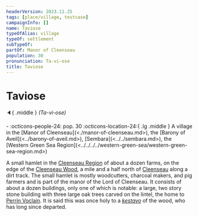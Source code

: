 ```yaml
---
headerVersion: 2023.11.25
tags: [place/village, testcase]
campaignInfo: []
name: Taviose
typeOfAlias: village
typeOf: settlement
subTypeOf:
partOf: Manor of Cleenseau
population: 30
pronunciation: Ta-vi-ose
title: Taviose
---
```

# Taviose
:speaker:{ .middle } *(Ta-vi-ose)*  
<div class="grid cards ext-narrow-margin ext-one-column" markdown>
-  
    :octicons-people-24: pop. 30  
    :octicons-location-24:{ .lg .middle } A village in the [Manor of Cleenseau](<./manor-of-cleenseau.md>), the [Barony of Aveil](<../barony-of-aveil.md>), [Sembara](<../../sembara.md>), the [Western Green Sea Region](<../../../../western-green-sea/western-green-sea-region.md>)  
</div>


A small hamlet in the [Cleenseau Region](<./cleenseau-region.md>) of about a dozen farms, on the edge of the [Cleenseau Wood](<./cleenseau-wood.md>), a mile and a half north of [Cleenseau](<cleenseau/cleenseau.md>) along a dirt track. The small hamlet is mostly woodcutters, charcoal makers, and pig farmers and is part of the manor of the Lord of Cleenseau. It consists of about a dozen buildings, only one of which is notable: a large, two story stone building with three large oak trees carved on the lintel, the home to [Perrin Voclain](<../../../../../people/sembarans/perrin-voclain.md>).  It is said this was once holy to a *[kestavo](<../../../../../cosmology/religions/kestavo.md>)* of the wood, who has long since departed.



